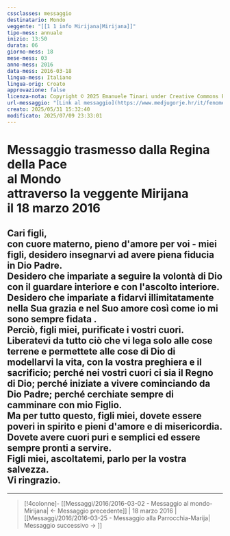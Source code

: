 ```yaml
---
cssclasses: messaggio
destinatario: Mondo
veggente: "[[1 1 info Mirijana|Mirijana]]"
tipo-mess: annuale
inizio: 13:50
durata: 06
giorno-mess: 18
mese-mess: 03
anno-mess: 2016
data-mess: 2016-03-18
lingua-mess: Italiano
lingua-orig: Croato
approvazione: false
licenza-nota: Copyright © 2025 Emanuele Tinari under Creative Commons BY-NC-SA 4.0 https://creativecommons.org/licenses/by-nc-sa/4.0/
url-messaggio: "[Link al messaggio](https://www.medjugorje.hr/it/fenomeno-di-medjugorje/apparizioni-annuali/)"
creato: 2025/05/31 15:32:40
modificato: 2025/07/09 23:33:01
---
```


# Messaggio trasmesso dalla Regina della Pace<br>al Mondo<br>attraverso la veggente Mirijana<br>il 18 marzo 2016

## Cari figli,<br>con cuore materno, pieno d'amore per voi - miei figli, desidero insegnarvi ad avere piena fiducia in Dio Padre.<br>Desidero che impariate a seguire la volontà di Dio con il guardare interiore e con l'ascolto interiore.<br>Desidero che impariate a fidarvi illimitatamente nella Sua grazia e nel Suo amore così come io mi sono sempre fidata .<br>Perciò, figli miei, purificate i vostri cuori.<br>Liberatevi da tutto ciò che vi lega solo alle cose terrene e permettete alle cose di Dio di modellarvi la vita, con la vostra preghiera e il sacrificio; perché nei vostri cuori ci sia il Regno di Dio; perché iniziate a vivere cominciando da Dio Padre; perché cerchiate sempre di camminare con mio Figlio.<br>Ma per tutto questo, figli miei, dovete essere poveri in spirito e pieni d'amore e di misericordia.<br>Dovete avere cuori puri e semplici ed essere sempre pronti a servire.<br>Figli miei, ascoltatemi, parlo per la vostra salvezza.<br>Vi ringrazio.

***

> [!4colonne]- [[Messaggi/2016/2016-03-02 - Messaggio al mondo-Mirijana| ← Messaggio precedente]] | 18 marzo 2016 | [[Messaggi/2016/2016-03-25 - Messaggio alla Parrocchia-Marija| Messaggio successivo → ]]